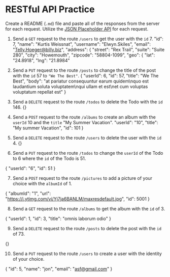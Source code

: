 # RESTful API Practice

Create a README (`.md`) file and paste all of the responses from the server for each request. Utilize the [JSON Placeholder API](https://jsonplaceholder.typicode.com/) for each request.

1.  Send a `GET` request to the route `/users` to get the user with the `id` 7.
    "id": 7,
    "name": "Kurtis Weissnat",
    "username": "Elwyn.Skiles",
    "email": "Telly.Hoeger@billy.biz",
    "address": {
    "street": "Rex Trail",
    "suite": "Suite 280",
    "city": "Howemouth",
    "zipcode": "58804-1099",
    "geo": {
    "lat": "24.8918",
    "lng": "21.8984"
2.  Send a `PUT` request to the route `/posts` to change the title of the post with the `id` 57 to `"We The Best"`.
    {
    "userId": 6,
    "id": 57,
    "title": "We The Best",
    "body": "at pariatur consequuntur earum quidem\nquo est laudantium soluta voluptatem\nqui ullam et est\net cum voluptas voluptatum repellat est"
    }
3.  Send a `DELETE` request to the route `/todos` to delete the Todo with the `id` 146.
    {}
4.  Send a `POST` request to the route `/albums` to create an album with the `userId` 10 and the `title` "My Summer Vacation".
    "userId": "10",
    "title": "My summer Vacation",
    "id": 101
    }

5.  Send a `DELETE` request to the route `/users` to delete the user with the `id` 4.
    {}
6.  Send a `PUT` request to the route `/todos` to change the `userId` of the Todo to 6 where the `id` of the Todo is 51.

{
"userId": "6",
"id": 51
}

7.  Send a `POST` request to the route `/pictures` to add a picture of your choice with the `albumId` of 1.

{
"albumId": "1",
"url": "https://i.ytimg.com/vi/Yj7ja6BANLM/maxresdefault.jpg",
"id": 5001
}

8.  Send a `GET` request to the route `/albums` to get the album with the `id` of 3.

{
"userId": 1,
"id": 3,
"title": "omnis laborum odio"
}

9.  Send a `DELETE` request to the route `/posts` to delete the post with the `id` of 73.

{}

10. Send a `PUT` request to the route `/users` to create a user with the identity of your choice.

{
"id": 5,
"name": "jon",
"email": "asf@gmail.com"
}
